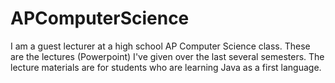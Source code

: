 # APComputerScience

I am a guest lecturer at a high school AP Computer Science class. These are the lectures (Powerpoint) I've given over the last several semesters. The lecture materials are for students who are learning Java as a first language.
